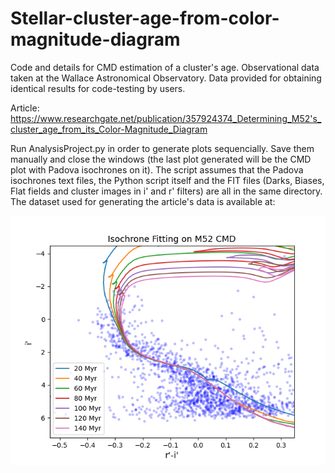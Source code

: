 # Stellar-cluster-age-from-color-magnitude-diagram
Code and details for CMD estimation of a cluster's age. Observational data taken at the Wallace Astronomical Observatory. Data provided for obtaining identical results for code-testing by users.

Article: https://www.researchgate.net/publication/357924374_Determining_M52's_cluster_age_from_its_Color-Magnitude_Diagram

Run AnalysisProject.py in order to generate plots sequencially. Save them manually and close the windows (the last plot generated will be the CMD plot with Padova isochrones on it). The script assumes that the Padova isochrones text files, the Python script itself and the FIT files (Darks, Biases, Flat fields and cluster images in i' and r' filters) are all in the same directory. The dataset used for generating the article's data is available at: 

![alt text](https://github.com/codr-oneci/Stellar-cluster-age-from-color-magnitude-diagram/blob/main/CMD_Isochrones_M52.png)

